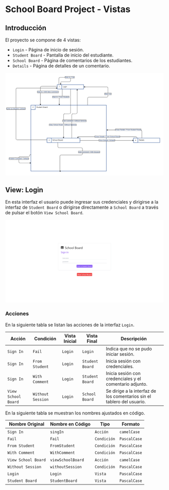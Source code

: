 # School Board Project - Vistas

## Introducción

El proyecto se compone de 4 vistas:

* `Login` - Página de inicio de sesión.
* `Student Board` - Pantalla de inicio del estudiante.
* `School Board` - Página de comentarios de los estudiantes.
* `Details` - Página de detalles de un comentario.

![Diagrama](./img/diagram_full.png)

## View: Login

En esta interfaz el usuario puede ingresar sus credenciales y dirigirse a la interfaz de `Student Board` o dirigirse directamente a `School Board` a través de pulsar el botón `View School Board`.

![School Board](./img/school_board_login.png)

### Acciones

En la siguiente tabla se listan las acciones de la interfaz `Login`.

Acción | Condición | Vista Inicial | Vista Final | Descripción
--- | --- | --- | --- | ---
`Sign In` | `Fail` | `Login` | `Login` | Indica que no se pudo iniciar sesión.
`Sign In` | `From Student` | `Login` | `Student Board` | Inicia sesión con credenciales.
`Sign In` | `With Comment` | `Login` | `Student Board` | Inicia sesión con credenciales y el comentario adjunto.
`View School Board` | `Without Session` | `Login` | `School Board` | Se dirige a la interfaz de los comentarios sin el tablero del usuario.

En la siguiente tabla se muestran los nombres ajustados en código.

Nombre Original | Nombre en Código | Tipo | Formato
--- | --- | --- |  ---
`Sign In` | `singIn` | `Acción` | `camelCase`
`Fail` | `Fail` | `Condición` | `PascalCase`
`From Student` | `FromStudent` | `Condición` | `PascalCase`
`With Comment` | `WithComment` | `Condición` | `PascalCase`
`View School Board` | `viewSchoolBoard` | `Acción` | `camelCase`
`Without Session` | `withoutSession` | `Condición` | `PascalCase`
`Login` | `Login` | `Vista` | `PascalCase`
`Student Board` | `StudentBoard` | `Vista` | `PascalCase`
